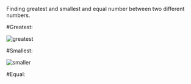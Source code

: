 Finding greatest and smallest and equal number between two different numbers.

#Greatest:

![greatest](https://github.com/user-attachments/assets/ea0a1413-9d0d-4421-82c9-8c8efa673157)

#Smallest:

![smaller](https://github.com/user-attachments/assets/2bf4fb87-9013-4e91-93c5-f8f9b43063c2)


#Equal:

